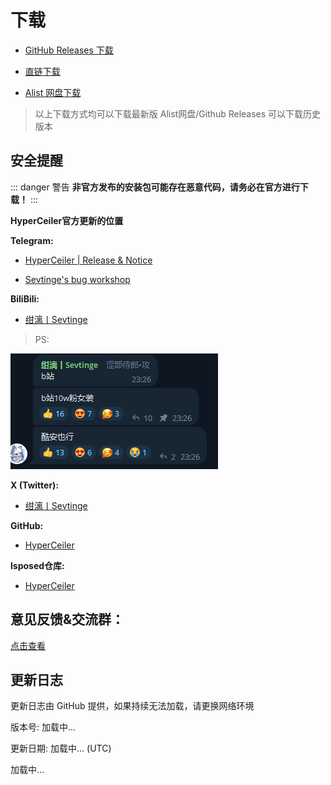 # 下载

- [GitHub Releases 下载](https://github.com/ReChronoRain/HyperCeiler/releases)

- [直链下载](https://api.sevtinge.cc/update.php)

- [Alist 网盘下载](https://alist.heinu.cc/cemiuiler)

> 以上下载方式均可以下载最新版 Alist网盘/Github Releases 可以下载历史版本

## 安全提醒

::: danger 警告
**非官方发布的安装包可能存在恶意代码，请务必在官方进行下载！**
:::

**HyperCeiler官方更新的位置**

**Telegram:**

- [HyperCeiler | Release & Notice ](https://t.me/cemiuiler_release)

- [Sevtinge's bug workshop](https://t.me/sevtinge_mod)

**BiliBili:**

- [绀漓丨Sevtinge](https://space.bilibili.com/526912874)

 >PS: 

 ![bilibili](/images/bilibili.png)

**X (Twitter):**

- [绀漓丨Sevtinge](https://x.com/CN_Sevtinge)

**GitHub:** 

- [HyperCeiler](https://github.com/ReChronoRain/HyperCeiler)

**lsposed仓库:** 

- [HyperCeiler](https://modules.lsposed.org/module/com.sevtinge.hyperceiler)

## 意见反馈&交流群：

[点击查看](/Support.html)

## 更新日志

<span id="hidden">更新日志由 GitHub 提供，如果持续无法加载，请更换网络环境</span>

版本号: <span id="version">加载中...</span>

更新日期: <span id="date">加载中...</span> (UTC)

<p id="info">加载中...</p>

<script setup>
import FetchInfo from '/.vitepress/components/FetchInfo.vue'
</script>
<FetchInfo/>
